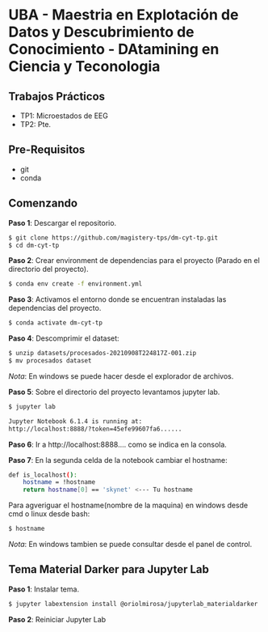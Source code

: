 # UBA - Maestria en Explotación de Datos y Descubrimiento de Conocimiento - DAtamining en Ciencia y Teconologia

## Trabajos Prácticos

* TP1: Microestados de EEG
* TP2: Pte.

## Pre-Requisitos

* git
* conda

## Comenzando

**Paso 1**: Descargar el repositorio.

```bash
$ git clone https://github.com/magistery-tps/dm-cyt-tp.git
$ cd dm-cyt-tp
```

**Paso 2**: Crear environment de dependencias para el proyecto (Parado en el directorio del proyecto).

```bash
$ conda env create -f environment.yml
```

**Paso 3**: Activamos el entorno donde se encuentran instaladas las dependencias del proyecto.

```bash
$ conda activate dm-cyt-tp
```

**Paso 4**: Descomprimir el dataset:

```bash
$ unzip datasets/procesados-20210908T224817Z-001.zip
$ mv procesados dataset
```
_Nota_: En windows se puede hacer desde el explorador de archivos.

**Paso 5**: Sobre el directorio del proyecto levantamos jupyter lab.

```bash
$ jupyter lab

Jupyter Notebook 6.1.4 is running at:
http://localhost:8888/?token=45efe99607fa6......
```

**Paso 6**: Ir a http://localhost:8888.... como se indica en la consola.

**Paso 7**: En la segunda celda de la notebook cambiar el hostname:

```bash
def is_localhost(): 
    hostname = !hostname
    return hostname[0] == 'skynet' <--- Tu hostname
```

Para agveriguar el hostname(nombre de la maquina) en windows desde cmd o linux desde bash:

```bash
$ hostname
```
_Nota_: En windows tambien se puede consultar desde el panel de control.

## Tema Material Darker para Jupyter Lab

**Paso 1**: Instalar tema.

```bash
$ jupyter labextension install @oriolmirosa/jupyterlab_materialdarker
```

**Paso 2**: Reiniciar Jupyter Lab

